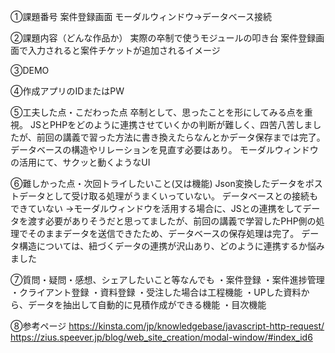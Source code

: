 ①課題番号 
案件登録画面
モーダルウィンドウ→データベース接続

②課題内容（どんな作品か）
実際の卒制で使うモジュールの叩き台
案件登録画面で入力されると案件チケットが追加されるイメージ

③DEMO

④作成アプリのIDまたはPW 

⑤工夫した点・こだわった点
卒制として、思ったことを形にしてみる点を重視。
JSとPHPをどのように連携させていくかの判断が難しく、四苦八苦しましたが、前回の講義で習った方法に書き換えたらなんとかデータ保存までは完了。データベースの構造やリレーションを見直す必要はあり。
モーダルウィンドウの活用にて、サクッと動くようなUI

⑥難しかった点・次回トライしたいこと(又は機能) 
Json変換したデータをポストデータとして受け取る処理がうまくいっていない。
データベースとの接続もできていない
→モーダルウィンドウを活用する場合に、JSとの連携をしてデータを渡す必要がありそうだと思ってましたが、前回の講義で学習したPHP側の処理でそのままデータを送信できたため、データベースの保存処理は完了。
データ構造については、紐づくデータの連携が沢山あり、どのように連携するか悩みました

⑦質問・疑問・感想、シェアしたいこと等なんでも 
・案件登録
・案件進捗管理
・クライアント登録
・資料登録
・受注した場合は工程機能
・UPした資料から、データを抽出して自動的に見積作成ができる機能
・目次機能

⑧参考ページ 
https://kinsta.com/jp/knowledgebase/javascript-http-request/
https://zius.speever.jp/blog/web_site_creation/modal-window/#index_id6

